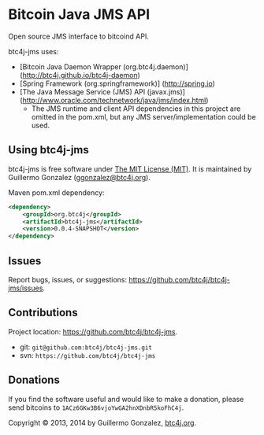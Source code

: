 Bitcoin Java JMS API
====================
Open source JMS interface to bitcoind API.

btc4j-jms uses:
* [Bitcoin Java Daemon Wrapper (org.btc4j.daemon)] (http://btc4j.github.io/btc4j-daemon)
* [Spring Framework (org.springframework)] (http://spring.io)
* [The Java Message Service (JMS) API (javax.jms)] (http://www.oracle.com/technetwork/java/jms/index.html)
  * The JMS runtime and client API dependencies in this project are omitted in the pom.xml, but any JMS server/implementation could be used. 

Using btc4j-jms
--------------
btc4j-jms is free software under [The MIT License (MIT)](http://opensource.org/licenses/MIT/ "The MIT License (MIT)"). It is maintained by Guillermo Gonzalez (ggonzalez@btc4j.org).

Maven pom.xml dependency:
```xml
<dependency>
	<groupId>org.btc4j</groupId>
	<artifactId>btc4j-jms</artifactId>
	<version>0.0.4-SNAPSHOT</version>
</dependency>
```
Issues
------
Report bugs, issues, or suggestions: https://github.com/btc4j/btc4j-jms/issues.

Contributions
-------------
Project location: https://github.com/btc4j/btc4j-jms.
* git: `git@github.com:btc4j/btc4j-jms.git`
* svn: `https://github.com/btc4j/btc4j-jms`

Donations
---------
If you find the software useful and would like to make a donation, please send bitcoins to `1ACz6GKw3B6vjoYwGA2hnXDnbR5koFhC4j`.

Copyright &copy; 2013, 2014 by Guillermo Gonzalez, [btc4j.org](http://www.btc4j.org "btc4j.org").